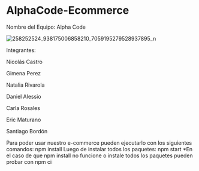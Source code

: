# AlphaCode-Ecommerce

Nombre del Equipo: Alpha Code

![258252524_938175006858210_7059195279528937895_n](https://github.com/CodeSystem2022/AlphaCode-Ecommerce/assets/113069134/4602a716-3db8-457c-ad93-2d779ae10dee)

Integrantes:

Nicolás Castro

Gimena Perez

Natalia Rivarola

Daniel Alessio

Carla Rosales

Eric Maturano

Santiago Bordón


Para poder usar nuestro e-commerce pueden ejecutarlo con los siguientes comandos:
npm install
Luego de instalar todos los paquetes:
npm start
*En el caso de que npm install no funcione o instale todos los paquetes pueden probar con npm ci
